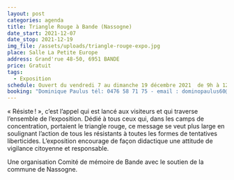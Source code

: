 ```yaml
---
layout: post
categories: agenda
title: Triangle Rouge à Bande (Nassogne)
date_start: 2021-12-07
date_stop: 2021-12-19
img_file: /assets/uploads/triangle-rouge-expo.jpg
place: Salle La Petite Europe
address: Grand'rue 48-50, 6951 BANDE
price: Gratuit
tags:
  - Exposition
schedule: Ouvert du vendredi 7 au dimanche 19 décembre 2021  de 9h à 12h et de 14h à 20h
booking: "Dominique Paulus tél: 0476 58 71 75 - email : dominopaulus60@gmail.com"
---
```

«&nbsp;Résiste !&nbsp;», c’est l’appel qui est lancé aux visiteurs et qui traverse l’ensemble de l’exposition. Dédié à tous ceux qui, dans les camps de concentration, portaient le triangle rouge, ce message se veut plus large en soulignant l’action de tous les résistants à toutes les formes de tentatives liberticides. L’exposition encourage de façon didactique une attitude de vigilance citoyenne et responsable.

Une organisation Comité de mémoire de Bande avec le soutien de la commune de Nassogne.